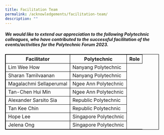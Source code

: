 ```yaml
---
title: Facilitation Team
permalink: /acknowledgements/facilitation-team/
description: ""
---
```

##### **We would like to extend our appreciation to the following Polytechnic colleagues, who have contributed to the successful facilitation of the events/activities for the Polytechnic Forum 2023.**


<style>
table, th, td {
  border:1px solid black;
}
</style>

<table style="width:100%">
  <tbody><tr>
    <th>Facilitator</th>
    <th>Polytechnic</th>
		<th>Role</th>
  </tr>
  <tr>
    <td>Lim Wee How</td>
    <td>Nanyang Polytechnic</td>
  </tr>
  <tr>
    <td>Sharan Tamilvaanan</td>
    <td>Nanyang Polytechnic</td>
  </tr>
		<tr>
    <td>Magalachmi Sellaperumal</td>
    <td>Ngee Ann Polytechnic</td>
  </tr>
  <tr>
		<td>Tan-Chen Hui Min</td>
    <td>Ngee Ann Polytechnic</td>
  </tr>
		<tr>
			<td>Alexander Sarsito Sia</td>
			<td>Republic Polytechnic</td>
  </tr>
		<tr>
			<td>Tan Kee Chin</td>
    <td>Republic Polytechnic</td>
  </tr>
  <tr>
		<td>Hope Lee</td>
    <td>Singapore Polytechnic</td>
  </tr>
  <tr>
			<td>Jelena Ong</td>
    <td>Singapore Polytechnic</td>
</tr></tbody></table>